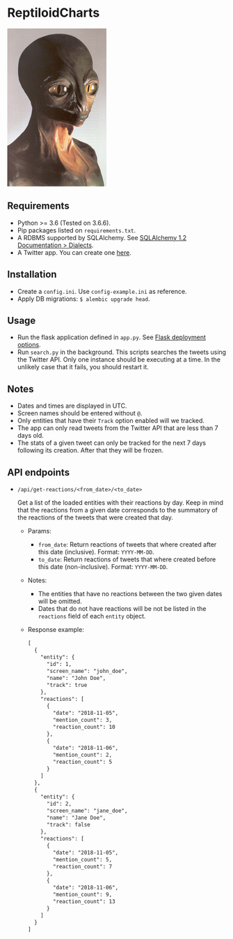 # ReptiloidCharts

![Reptiloid](reptiloid.jpg)


## Requirements

- Python >= 3.6 (Tested on 3.6.6).
- Pip packages listed on `requirements.txt`.
- A RDBMS supported by SQLAlchemy. See [SQLAlchemy 1.2 Documentation > Dialects](https://docs.sqlalchemy.org/en/latest/dialects/index.html).
- A Twitter app. You can create one [here](https://apps.twitter.com/).


## Installation

- Create a `config.ini`. Use `config-example.ini` as reference.
- Apply DB migrations: `$ alembic upgrade head`.


## Usage

- Run the flask application defined in `app.py`. See [Flask deployment options](http://flask.pocoo.org/docs/1.0/deploying/).
- Run `search.py` in the background. This scripts searches the tweets using the Twitter API.
Only one instance should be executing at a time. In the unlikely case that it fails, you should restart it.


## Notes

- Dates and times are displayed in UTC.
- Screen names should be entered without `@`.
- Only entities that have their `Track` option enabled will we tracked.
- The app can only read tweets from the Twitter API that are less than 7 days old.
- The stats of a given tweet can only be tracked for the next 7 days following its creation. After that they will be frozen.


## API endpoints

- `/api/get-reactions/<from_date>/<to_date>`

  Get a list of the loaded entities with their reactions by day.
  Keep in mind that the reactions from a given date corresponds to the summatory of the reactions of the tweets that were created that day.

  - Params:

    - `from_date`: Return reactions of tweets that where created after this date (inclusive). Format: `YYYY-MM-DD`.
    - `to_date`: Return reactions of tweets that where created before this date (non-inclusive). Format: `YYYY-MM-DD`.

  - Notes:

    - The entities that have no reactions between the two given dates will be omitted.
    - Dates that do not have reactions will be not be listed in the `reactions` field of each `entity` object.

  - Response example:

    ```
    [
      {
        "entity": {
          "id": 1,
          "screen_name": "john_doe",
          "name": "John Doe",
          "track": true
        },
        "reactions": [
          {
            "date": "2018-11-05",
            "mention_count": 3,
            "reaction_count": 10
          },
          {
            "date": "2018-11-06",
            "mention_count": 2,
            "reaction_count": 5
          }
        ]
      },
      {
        "entity": {
          "id": 2,
          "screen_name": "jane_doe",
          "name": "Jane Doe",
          "track": false
        },
        "reactions": [
          {
            "date": "2018-11-05",
            "mention_count": 5,
            "reaction_count": 7
          },
          {
            "date": "2018-11-06",
            "mention_count": 9,
            "reaction_count": 13
          }
        ]
      }
    ]
    ```

